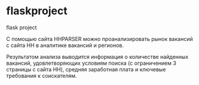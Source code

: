 # flaskproject
flask project

С помощью сайта HHPARSER можно проанализировать рынок вакансий с сайта HH в аналитике вакансий и регионов.

Результатом анализа выводится информация о количестве найденных вакансий, удовлетворяющих условиям поиска (с ограничением 3 страницы с сайта HH), средняя заработная плата и ключевые требования к соискателям.